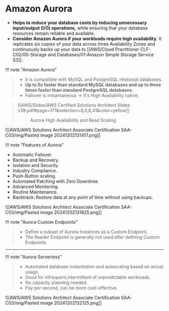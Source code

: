 # Amazon Aurora
- **Helps to reduce your database costs by reducing unnecessary input/output (I/O) operations,** while ensuring that your database resources remain reliable and available.
- **Consider Amazon Aurora if your workloads require high availability**. It replicates six copies of your data across three Availability Zones and continuously backs up your data to [[AWS/Cloud Practitioner CLF-C02/05-Storage and Databases/01-Amazon Simple Storage Service S3]].


!!! note "Amazon Aurora"
> - It is compatible with MySQL and PostgreSQL relational databases. 
> - **Up to 5x faster than standard MySQL databases and up to three times faster than standard PostgreSQL databases**.
> - Failover is instantaneous -> It's High Availability native.

> [[AWS/Slides/AWS Certified Solutions Architect Slides v39.pdf#page=171&selection=8,0,8,41&color=yellow]]
> > Aurora High Availability and Read Scaling

![[AWS/AWS Solutions Architect Associate Certification SAA-C03/img/Pasted image 20241202131417.png]]


!!! note "Features of Aurora"
- Automatic Failover.
- Backup and Recovery.
- Isolation and Security.
- Industry Compliance.
- Push-Button scaling.
- Automated Patching with Zero Downtime.
- Advanced Monitoring.
- Routine Maintenance.
- Backtrack: Restore data at any point of time without using backups.

![[AWS/AWS Solutions Architect Associate Certification SAA-C03/img/Pasted image 20241202131825.png]]


!!! note "Aurora Custom Endpoints"
> - Define a subset of Aurora Instances as a Custom Endpoint.
> - The Reader Endpoint is generally not used after defining Custom Endpoints.

---

!!! note "Aurora Serverless"
> - Automated database instantiation and autoscaling based on actual usage.
> - Good for infrequent,intermittent of unpredictable workloads.
> - No capacity planning needed.
> - Pay per second, can be more cost-effective.

![[AWS/AWS Solutions Architect Associate Certification SAA-C03/img/Pasted image 20241202132125.png]]